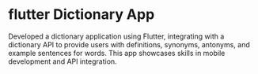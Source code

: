 # flutter Dictionary App

Developed a dictionary application using Flutter, integrating with a dictionary API to provide users with definitions, synonyms, antonyms, and example sentences for words. This app showcases skills in mobile development and API integration.
